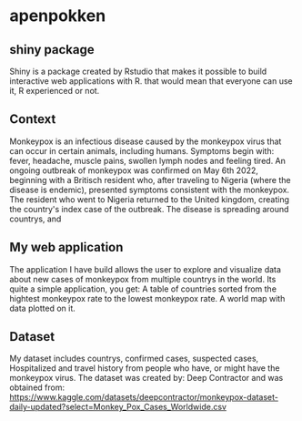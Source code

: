 # apenpokken
## shiny package

Shiny is a package created by Rstudio that makes it possible to build interactive web applications with R. that would mean that everyone can use it, R experienced or not.

## Context

Monkeypox is an infectious disease caused by the monkeypox virus that can occur in certain animals, including humans. Symptoms begin with: fever, headache, muscle pains, swollen lymph nodes and feeling tired. An ongoing outbreak of monkeypox was confirmed on May 6th 2022, beginning with a Britisch resident who, after traveling to Nigeria (where the disease is endemic), presented symptoms consistent with the monkeypox. The resident who went to Nigeria returned to the United kingdom, creating the country's index case of the outbreak. The disease is spreading around countrys, and 

## My web application

The application I have build allows the user to explore and visualize data about new cases of monkeypox from multiple countrys in the world. Its quite a simple application, you get:
A table of countries sorted from the hightest monkeypox rate to the lowest monkeypox rate.
A world map with data plotted on it.

## Dataset

My dataset includes countrys, confirmed cases, suspected cases, Hospitalized and travel history from people who have, or might have the monkeypox virus. The dataset was created by: Deep Contractor and was obtained from: 
https://www.kaggle.com/datasets/deepcontractor/monkeypox-dataset-daily-updated?select=Monkey_Pox_Cases_Worldwide.csv
